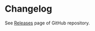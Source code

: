 # Changelog

See [Releases](https://github.com/nowsprinting/create-script-folders-with-tests/releases) page of GitHub repository.
